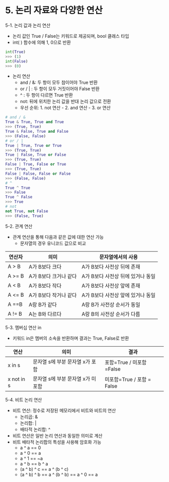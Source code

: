 # 5. 논리 자료와 다양한 연산
5-1. 논리 값과 논리 연산
 - 논리 값인 True / False는 키워드로 제공되며, bool 클래스 타입
 - int( ) 함수에 의해 1, 0으로 반환
  ```py
  int(True)
  >>> (1)
  int(False)
  >>> (0)
  ```
 - 논리 연산
   - and / &: 두 항이 모두 참이어야 True 반환
   - or / | : 두 항이 모두 거짓이어야 False 반환
   - ^ : 두 항이 다르면 True 반환
   - not: 뒤에 위치한 논리 값을 반대 논리 값으로 전환
   - 우선 순위: 1. not 연산 - 2. and 연산 - 3. or 연산
  ```py
  # and / &
  True & True, True and True
  >>> (True, True)
  True & False, True and False
  >>> (False, False)
  # or / |
  True | True, True or True
  >>> (True, True)
  True | False, True or False
  >>> (True, True)
  False | True, False or True
  >>> (True, True)
  False | False, False or False
  >>> (False, False)
  # ^
  True ^ True
  >>> False
  True ^ False
  >>> True
  # not
  not True, not False
  >>> (False, True)
  ```

5-2. 관계 연산
 - 관계 연산을 통해 다음과 같은 값에 대한 연산 가능
   - 문자열의 경우 유니코드 값으로 비교

|연산자|의미|문자열에서의 사용|
|------|---|----------------|
|A > B|A가 B보다 크다|A가 B보다 사전상 뒤에 존재|
|A >= B|A가 B보다 크거나 같다|A가 B보다 사전상 뒤에 있거나 동일|
|A < B|A가 B보다 작다|A가 B보다 사전상 앞에 존재|
|A <= B|A가 B보다 작거나 같다|A가 B보다 사전상 앞에 있거나 동일|
|A ==B|A랑 B가 같다|A랑 B가 사전상 순서가 동일|
|A != B|A는 B와 다르다|A랑 B의 사전상 순서가 다름|

5-3. 멤버십 연산 in
 - 키워드 in은 멤버의 소속을 반환하며 결과는 True, False로 반환

|연산|의미|결과|
|---|----|-----|
|x in s|문자열 s에 부분 문자열 x가 포함|포함=True / 미포함 =False|
|x not in s|문자열 s에 부분 문자열 x가 미포함|미포함=True / 포함 = False|

5-4. 비트 논리 연산
 - 비트 연산: 정수로 저장된 메모리에서 비트와 비트의 연산
   - 논리곱: &
   - 논리합: |
   - 배타적 논리합: ^
 - 비트 연산은 일반 논리 연산과 동일한 의미로 계산
 - 비트 배타적 논리합의 특성을 사용해 암호화 가능
   - a ^ a == 0
   - a ^ 0 == a
   - a ^ 1 == ~a
   - a ^ b == b ^ a
   - (a ^ b) ^ c == a ^ (b ^ c)
   - (a ^ b) ^ b == a ^ (b ^ b) == a ^ 0 == a